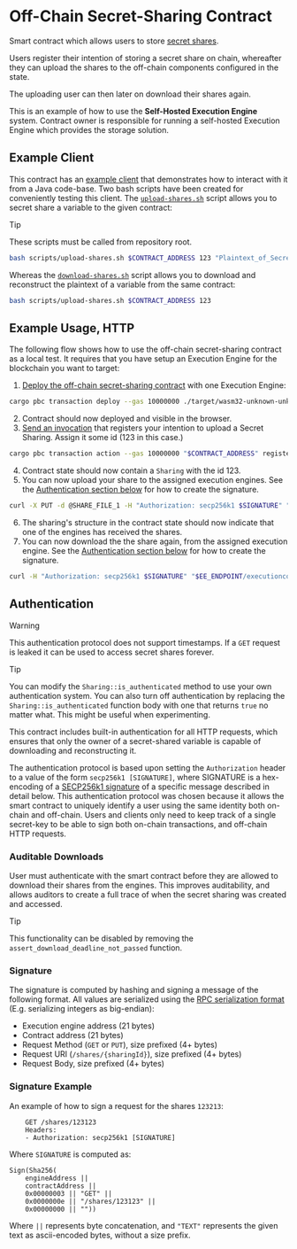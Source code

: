 # Off-Chain Secret-Sharing Contract

Smart contract which allows users to store [secret shares](https://en.wikipedia.org/wiki/Secret_sharing).

Users register their intention of storing a secret share on chain, whereafter
they can upload the shares to the off-chain components configured in the state.

The uploading user can then later on download their shares again.

This is an example of how to use the **Self-Hosted Execution Engine**
system. Contract owner is responsible for running a self-hosted Execution
Engine which provides the storage solution.

## Example Client

This contract has an [example
client](../../contract-java-test/src/test/java/examples/client/SecretSharingClient.java)
that demonstrates how to interact with it from a Java code-base. Two bash
scripts have been created for conveniently testing this client. The
[`upload-shares.sh`](../../scripts/upload-shares.sh) script allows you to
secret share a variable to the given contract:

> [!tip]
> These scripts must be called from repository root.

```bash
bash scripts/upload-shares.sh $CONTRACT_ADDRESS 123 "Plaintext_of_Secret_Value"
```

Whereas the [`download-shares.sh`](../../scripts/download-shares.sh) script allows you to download and
reconstruct the plaintext of a variable from the same contract:

```bash
bash scripts/upload-shares.sh $CONTRACT_ADDRESS 123
```

## Example Usage, HTTP

The following flow shows how to use the off-chain secret-sharing contract as
a local test. It requires that you have setup an Execution Engine for the
blockchain you want to target:

1. [Deploy the off-chain secret-sharing
   contract](https://partisiablockchain.gitlab.io/documentation/smart-contracts/compile-and-deploy-contracts.html)
   with one Execution Engine:

```bash
cargo pbc transaction deploy --gas 10000000 ./target/wasm32-unknown-unknown/release/off_chain_secret_sharing.pbc \[ \{ "$EE_ADDRESS" "$EE_ENDPOINT" \} \]
```

2. Contract should now deployed and visible in the browser.
3. [Send an
   invocation](https://partisiablockchain.gitlab.io/documentation/smart-contracts/smart-contract-interactions-on-the-blockchain.html)
   that registers your intention to upload a Secret Sharing. Assign it some id
   (123 in this case.)

```bash
cargo pbc transaction action --gas 10000000 "$CONTRACT_ADDRESS" register_sharing 123
```

4. Contract state should now contain a `Sharing` with the id 123.
5. You can now upload your share to the assigned execution engines. See the
   [Authentication section below](#authentication) for how to create the
   signature.

```bash
curl -X PUT -d @SHARE_FILE_1 -H "Authorization: secp256k1 $SIGNATURE" "$EE_ENDPOINT/executioncontainer/$CONTRACT_ADDRESS/shares/123"
```

6. The sharing's structure in the contract state should now indicate that one
   of the engines has received the shares.
7. You can now download the the share again, from the assigned execution
   engine. See the [Authentication section below](#authentication) for how to
   create the signature.

```bash
curl -H "Authorization: secp256k1 $SIGNATURE" "$EE_ENDPOINT/executioncontainer/$CONTRACT_ADDRESS/shares/123"
```

## Authentication

> [!warning]
> This authentication protocol does not support timestamps. If a `GET` request is
> leaked it can be used to access secret shares forever.

> [!tip]
> You can modify the `Sharing::is_authenticated` method to use your own
> authentication system. You can also turn off authentication by replacing the
> `Sharing::is_authenticated` function body with one that returns `true` no
> matter what. This might be useful when experimenting.

This contract includes built-in authentication for all HTTP requests, which
ensures that only the owner of a secret-shared variable is capable of
downloading and reconstructing it.

The authentication protocol is based upon setting the `Authorization` header to
a value of the form `secp256k1 [SIGNATURE]`, where SIGNATURE is a hex-encoding
of a [SECP256k1 signature](https://en.bitcoin.it/wiki/Secp256k1) of a specific
message described in detail below. This authentication protocol was chosen
because it allows the smart contract to uniquely identify a user using the same
identity both on-chain and off-chain. Users and clients only need to keep track
of a single secret-key to be able to sign both on-chain transactions, and
off-chain HTTP requests.

### Auditable Downloads

User must authenticate with the smart contract before they are allowed to
download their shares from the engines. This improves auditability, and allows
auditors to create a full trace of when the secret sharing was created and
accessed.

> [!tip]
> This functionality can be disabled by removing the
> `assert_download_deadline_not_passed` function.

### Signature

The signature is computed by hashing and signing a message of the following
format. All values are serialized using the [RPC serialization
format](https://partisiablockchain.gitlab.io/documentation/smart-contracts/smart-contract-binary-formats.html#rpc-binary-format)
(E.g. serializing integers as big-endian):

- Execution engine address (21 bytes)
- Contract address (21 bytes)
- Request Method (`GET` or `PUT`), size prefixed (4+ bytes)
- Request URI (`/shares/{sharingId}`), size prefixed (4+ bytes)
- Request Body, size prefixed (4+ bytes)

### Signature Example

An example of how to sign a request for the shares `123213`:

```text
    GET /shares/123123
    Headers:
    - Authorization: secp256k1 [SIGNATURE]
```

Where `SIGNATURE` is computed as:

```text
Sign(Sha256(
    engineAddress ||
    contractAddress ||
    0x00000003 || "GET" ||
    0x0000000e || "/shares/123123" ||
    0x00000000 || ""))
```

Where `||` represents byte concatenation, and `"TEXT"` represents the given
text as ascii-encoded bytes, without a size prefix.
